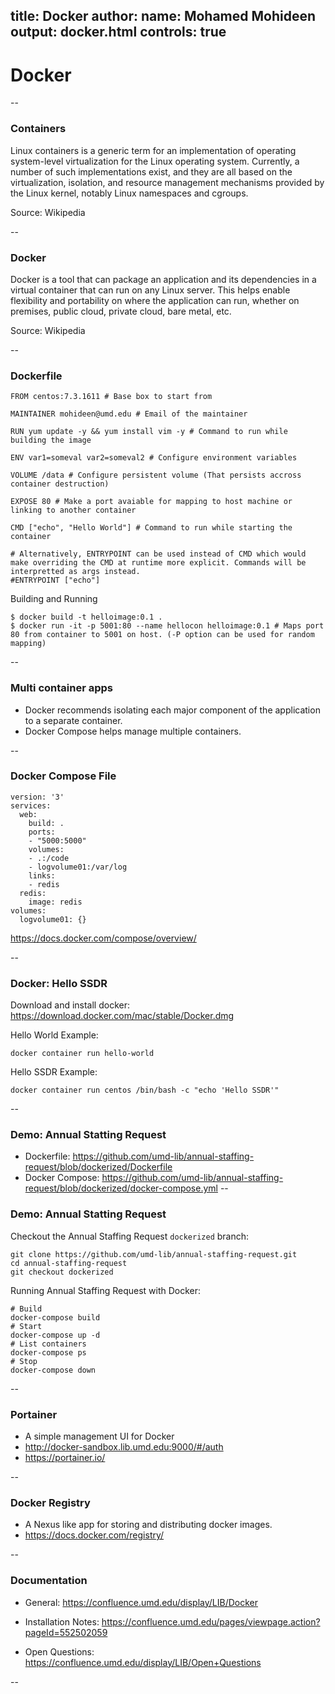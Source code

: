 title: Docker
author:
  name: Mohamed Mohideen
output: docker.html
controls: true
--

# Docker

--

### Containers

Linux containers is a generic term for an implementation of operating system-level virtualization for the Linux operating system. Currently, a number of such implementations exist, and they are all based on the virtualization, isolation, and resource management mechanisms provided by the Linux kernel, notably Linux namespaces and cgroups.



Source: Wikipedia

--

### Docker

Docker is a tool that can package an application and its dependencies in a virtual container that can run on any Linux server. This helps enable flexibility and portability on where the application can run, whether on premises, public cloud, private cloud, bare metal, etc.


Source: Wikipedia

--

### Dockerfile

```
FROM centos:7.3.1611 # Base box to start from
 
MAINTAINER mohideen@umd.edu # Email of the maintainer
 
RUN yum update -y && yum install vim -y # Command to run while building the image
 
ENV var1=someval var2=someval2 # Configure environment variables
 
VOLUME /data # Configure persistent volume (That persists accross container destruction)

EXPOSE 80 # Make a port avaiable for mapping to host machine or linking to another container

CMD ["echo", "Hello World"] # Command to run while starting the container
 
# Alternatively, ENTRYPOINT can be used instead of CMD which would make overriding the CMD at runtime more explicit. Commands will be interpretted as args instead.
#ENTRYPOINT ["echo"]
```
Building and Running
```
$ docker build -t helloimage:0.1 .
$ docker run -it -p 5001:80 --name hellocon helloimage:0.1 # Maps port 80 from container to 5001 on host. (-P option can be used for random mapping)
```
--

### Multi container apps
* Docker recommends isolating each major component of the application to a separate container.
* Docker Compose helps manage multiple containers.

--
### Docker Compose File
```
version: '3'
services:
  web:
    build: .
    ports:
    - "5000:5000"
    volumes:
    - .:/code
    - logvolume01:/var/log
    links:
    - redis
  redis:
    image: redis
volumes:
  logvolume01: {}
```
https://docs.docker.com/compose/overview/

--

### Docker: Hello SSDR
Download and install docker: https://download.docker.com/mac/stable/Docker.dmg

Hello World Example:
```
docker container run hello-world
```

Hello SSDR Example:
```
docker container run centos /bin/bash -c "echo 'Hello SSDR'"
```

--

### Demo: Annual Statting Request
* Dockerfile: https://github.com/umd-lib/annual-staffing-request/blob/dockerized/Dockerfile
* Docker Compose: https://github.com/umd-lib/annual-staffing-request/blob/dockerized/docker-compose.yml
--

### Demo: Annual Statting Request
Checkout the Annual Staffing Request `dockerized` branch:
```
git clone https://github.com/umd-lib/annual-staffing-request.git
cd annual-staffing-request
git checkout dockerized
```
Running Annual Staffing Request with Docker:
```
# Build
docker-compose build
# Start
docker-compose up -d
# List containers
docker-compose ps
# Stop
docker-compose down
```
--

### Portainer
* A simple management UI for Docker
* http://docker-sandbox.lib.umd.edu:9000/#/auth
* https://portainer.io/

--

### Docker Registry
* A Nexus like app for storing and distributing docker images.
* https://docs.docker.com/registry/

--

### Documentation
* General: https://confluence.umd.edu/display/LIB/Docker

* Installation Notes: https://confluence.umd.edu/pages/viewpage.action?pageId=552502059

* Open Questions: https://confluence.umd.edu/display/LIB/Open+Questions

--
